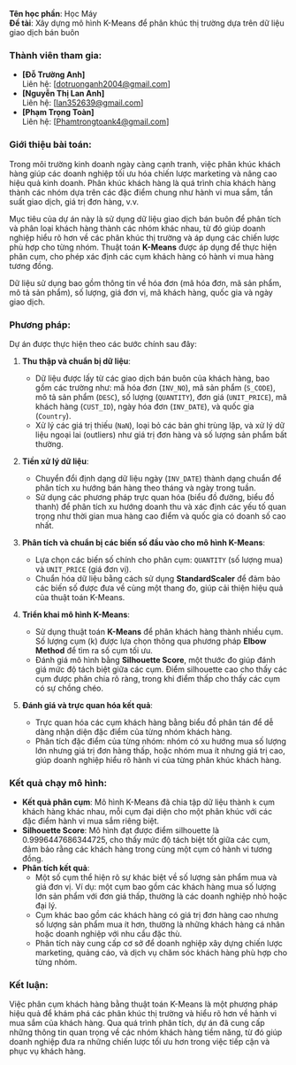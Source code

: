 
**Tên học phần**: Học Máy  
**Đề tài**: Xây dựng mô hình K-Means để phân khúc thị trường dựa trên dữ liệu giao dịch bán buôn  

### Thành viên tham gia:
- **[Đỗ Trường Anh]**  
  Liên hệ: [dotruonganh2004@gmail.com]
- **[Nguyễn Thị Lan Anh]**  
  Liên hệ: [lan352639@gmail.com]
- **[Phạm Trọng Toàn]**  
  Liên hệ: [Phamtrongtoank4@gmail.com]

### Giới thiệu bài toán:
Trong môi trường kinh doanh ngày càng cạnh tranh, việc phân khúc khách hàng giúp các doanh nghiệp tối ưu hóa chiến lược marketing và nâng cao hiệu quả kinh doanh. Phân khúc khách hàng là quá trình chia khách hàng thành các nhóm dựa trên các đặc điểm chung như hành vi mua sắm, tần suất giao dịch, giá trị đơn hàng, v.v. 

Mục tiêu của dự án này là sử dụng dữ liệu giao dịch bán buôn để phân tích và phân loại khách hàng thành các nhóm khác nhau, từ đó giúp doanh nghiệp hiểu rõ hơn về các phân khúc thị trường và áp dụng các chiến lược phù hợp cho từng nhóm. Thuật toán **K-Means** được áp dụng để thực hiện phân cụm, cho phép xác định các cụm khách hàng có hành vi mua hàng tương đồng.

Dữ liệu sử dụng bao gồm thông tin về hóa đơn (mã hóa đơn, mã sản phẩm, mô tả sản phẩm), số lượng, giá đơn vị, mã khách hàng, quốc gia và ngày giao dịch.

### Phương pháp:
Dự án được thực hiện theo các bước chính sau đây:

1. **Thu thập và chuẩn bị dữ liệu**:
   - Dữ liệu được lấy từ các giao dịch bán buôn của khách hàng, bao gồm các trường như: mã hóa đơn (`INV_NO`), mã sản phẩm (`S_CODE`), mô tả sản phẩm (`DESC`), số lượng (`QUANTITY`), đơn giá (`UNIT_PRICE`), mã khách hàng (`CUST_ID`), ngày hóa đơn (`INV_DATE`), và quốc gia (`Country`).
   - Xử lý các giá trị thiếu (`NaN`), loại bỏ các bản ghi trùng lặp, và xử lý dữ liệu ngoại lai (outliers) như giá trị đơn hàng và số lượng sản phẩm bất thường.

2. **Tiền xử lý dữ liệu**:
   - Chuyển đổi định dạng dữ liệu ngày (`INV_DATE`) thành dạng chuẩn để phân tích xu hướng bán hàng theo tháng và ngày trong tuần.
   - Sử dụng các phương pháp trực quan hóa (biểu đồ đường, biểu đồ thanh) để phân tích xu hướng doanh thu và xác định các yếu tố quan trọng như thời gian mua hàng cao điểm và quốc gia có doanh số cao nhất.

3. **Phân tích và chuẩn bị các biến số đầu vào cho mô hình K-Means**:
   - Lựa chọn các biến số chính cho phân cụm: `QUANTITY` (số lượng mua) và `UNIT_PRICE` (giá đơn vị).
   - Chuẩn hóa dữ liệu bằng cách sử dụng **StandardScaler** để đảm bảo các biến số được đưa về cùng một thang đo, giúp cải thiện hiệu quả của thuật toán K-Means.

4. **Triển khai mô hình K-Means**:
   - Sử dụng thuật toán **K-Means** để phân khách hàng thành nhiều cụm. Số lượng cụm (k) được lựa chọn thông qua phương pháp **Elbow Method** để tìm ra số cụm tối ưu.
   - Đánh giá mô hình bằng **Silhouette Score**, một thước đo giúp đánh giá mức độ tách biệt giữa các cụm. Điểm silhouette cao cho thấy các cụm được phân chia rõ ràng, trong khi điểm thấp cho thấy các cụm có sự chồng chéo.

5. **Đánh giá và trực quan hóa kết quả**:
   - Trực quan hóa các cụm khách hàng bằng biểu đồ phân tán để dễ dàng nhận diện đặc điểm của từng nhóm khách hàng. 
   - Phân tích đặc điểm của từng nhóm: nhóm có xu hướng mua số lượng lớn nhưng giá trị đơn hàng thấp, hoặc nhóm mua ít nhưng giá trị cao, giúp doanh nghiệp hiểu rõ hành vi của từng phân khúc khách hàng.

### Kết quả chạy mô hình:
- **Kết quả phân cụm**: Mô hình K-Means đã chia tập dữ liệu thành `k` cụm khách hàng khác nhau, mỗi cụm đại diện cho một phân khúc với các đặc điểm hành vi mua sắm riêng biệt.
- **Silhouette Score**: Mô hình đạt được điểm silhouette là 0.9996447686344725, cho thấy mức độ tách biệt tốt giữa các cụm, đảm bảo rằng các khách hàng trong cùng một cụm có hành vi tương đồng.
- **Phân tích kết quả**: 
  - Một số cụm thể hiện rõ sự khác biệt về số lượng sản phẩm mua và giá đơn vị. Ví dụ: một cụm bao gồm các khách hàng mua số lượng lớn sản phẩm với đơn giá thấp, thường là các doanh nghiệp nhỏ hoặc đại lý.
  - Cụm khác bao gồm các khách hàng có giá trị đơn hàng cao nhưng số lượng sản phẩm mua ít hơn, thường là những khách hàng cá nhân hoặc doanh nghiệp với nhu cầu đặc thù.
  - Phân tích này cung cấp cơ sở để doanh nghiệp xây dựng chiến lược marketing, quảng cáo, và dịch vụ chăm sóc khách hàng phù hợp cho từng nhóm.

### Kết luận:
Việc phân cụm khách hàng bằng thuật toán K-Means là một phương pháp hiệu quả để khám phá các phân khúc thị trường và hiểu rõ hơn về hành vi mua sắm của khách hàng. Qua quá trình phân tích, dự án đã cung cấp những thông tin quan trọng về các nhóm khách hàng tiềm năng, từ đó giúp doanh nghiệp đưa ra những chiến lược tối ưu hơn trong việc tiếp cận và phục vụ khách hàng.

